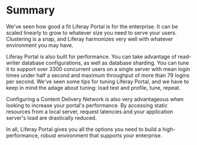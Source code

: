 # Summary [](id=summary-17)

We've seen how good a fit Liferay Portal is for the enterprise. It can be scaled
linearly to grow to whatever size you need to serve your users. Clustering is a
snap, and Liferay harmonizes very well with whatever environment you may have.

Liferay Portal is also built for performance. You can take advantage of
read-writer database configurations, as well as database sharding. You can tune
it to support over 3300 concurrent users on a single server with mean login
times under half a second and maximum throughput of more than 79 logins per
second. We've seen some tips for tuning Liferay Portal, and we have to keep in
mind the adage about tuning: load test and profile, tune, repeat.

Configuring a Content Delivery Network is also very advantageous when looking to
increase your portal's performance. By accessing static resources from a local
server, request latencies and your application server's load are drastically
reduced.

In all, Liferay Portal gives you all the options you need to build a
high-performance, robust environment that supports your enterprise.
